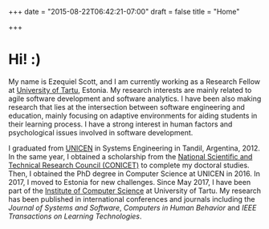+++
date = "2015-08-22T06:42:21-07:00"
draft = false
title = "Home"

+++

# Hi! :)

My name is Ezequiel Scott, and I am currently working as a Research Fellow at [University of Tartu](https://www.ut.ee/en), Estonia. My research interests are mainly related to agile software development and software analytics. I have been also making research that lies at the intersection between software engineering and education, mainly focusing on adaptive environments for aiding students in their learning process. I have a strong interest in human factors and psychological issues involved in software development. 

I graduated from [UNICEN](https://www.unicen.edu.ar/) in Systems Engineering in Tandil, Argentina, 2012. In the same year, I obtained a scholarship from the [National Scientific and Technical Research Council (CONICET)](http://www.conicet.gov.ar/?lan=en) to complete my doctoral studies. Then, I obtained the PhD degree in Computer Science at UNICEN in 2016. 
In 2017, I moved to Estonia for new challenges. Since May 2017, I have been part of the [Institute of Computer Science](https://www.cs.ut.ee/en) at University of Tartu. My research has been published in international conferences and journals including the *Journal of Systems and Software*, *Computers in Human Behavior* and *IEEE Transactions on Learning Technologies*.
